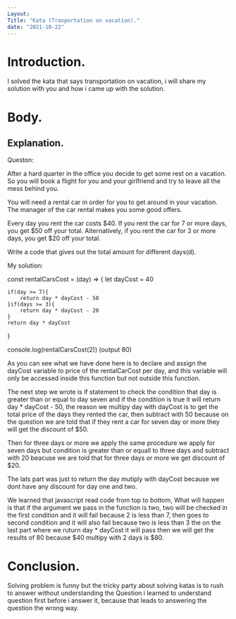 ```yaml
---
Layout: 
Title: "Kata (Tranportation on vacation)."
date: "2021-10-22"
---
```


# Introduction.

I solved the kata that says transportation on vacation, i will share my solution with you and how i came up with the solution.

# Body.

## Explanation.


Queston: 

After a hard quarter in the office you decide to get some rest on a vacation. So you will book a flight for you and your girlfriend and try to leave all the mess behind you.

You will need a rental car in order for you to get around in your vacation. The manager of the car rental makes you some good offers.

Every day you rent the car costs $40. If you rent the car for 7 or more days, you get $50 off your total. Alternatively, if you rent the car for 3 or more days, you get $20 off your total.

Write a code that gives out the total amount for different days(d).


My solution:

const rentalCarsCost = (day) => {
    let dayCost = 40

    if(day >= 7){
        return day * dayCost - 50
    }if(days >= 3){
        return day * dayCost - 20
    }
    return day * dayCost
}

console.log(rentalCarsCost(2))  (output 80)


As you can see what we have done here is to declare and assign the dayCost variable to price of the rentalCarCost per day, and this variable will only be accessed inside this function but not outside this function.

The next step we wrote is if statement to check the condition that day is greater than or equal to day seven and if the condition is true it will return day * dayCost - 50, the reason we multipy day with dayCost is to get the total price of the days they rented the car, then subtract with 50 because on the question we are told that if they rent a car for seven day or more they will get the discount of $50.

Then for three days or more we apply the same procedure we apply for seven days but condition is greater than or equall to three days and subtract with 20 beacuse we are told that for three days or more we get discount of $20.

The lats part was just to return the day mutiply with dayCost because we dont have any discount for day one and two.


We learned that javascript read code from top to bottom, What will happen is that if the argument we pass in the function is two, two will be checked in the first condition and it will fail because 2 is less than 7, then goes to second condition and it will also fail because two is less than 3 the on the last part where we ruturn day * dayCost it will pass then we will get the results of 80 because $40 multipy with 2 days is $80.


# Conclusion.

Solving problem is funny but the tricky party about solving katas is to rush to answer without understanding the Question i learned to understand question first before i answer it, because that leads to answering the question the wrong way.